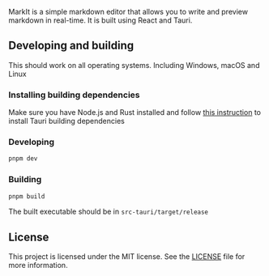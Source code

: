MarkIt is a simple markdown editor that allows you to write and preview markdown in real-time. It is built using React and Tauri.

## Developing and building

This should work on all operating systems. Including Windows, macOS and Linux

### Installing building dependencies

Make sure you have Node.js and Rust installed and follow [this instruction](https://tauri.app/v1/guides/getting-started/prerequisites) to install Tauri building dependencies

### Developing

```bash
pnpm dev
```

### Building

```bash
pnpm build
```

The built executable should be in `src-tauri/target/release`

## License

This project is licensed under the MIT license. See the [LICENSE](https://github.com/Podter/markit/blob/main/LICENSE) file for more information.
